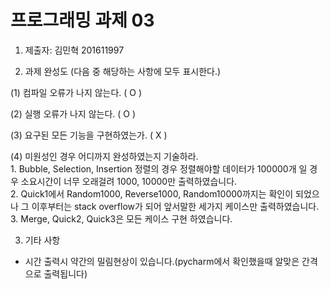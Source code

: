 # 프로그래밍 과제 03

1. 제출자:   김민혁 201611997

2. 과제 완성도 (다음 중 해당하는 사항에 모두 표시한다.)

(1) 컴파일 오류가 나지 않는다. ( O )

(2) 실행 오류가 나지 않는다. ( O )

(3) 요구된 모든 기능을 구현하였는가. (  X   )

(4) 미원성인 경우 어디까지 완성하였는지 기술하라.  
    1. Bubble, Selection, Insertion 정렬의 경우 정렬해야할 데이터가 100000개 일 경우 소요시간이 너무 오래걸려 1000, 10000만 출력하였습니다.  
    2. Quick1에서 Random1000, Reverse1000, Random10000까지는 확인이 되었으나 그 이후부터는 stack overflow가 되어 앞서말한 세가지 케이스만 출력하였습니다.  
    3. Merge, Quick2, Quick3은 모든 케이스 구현 하였습니다.


3. 기타 사항  
 - 시간 출력시 약간의 밀림현상이 있습니다.(pycharm에서 확인했을때 알맞은 간격으로 출력됩니다)
 
